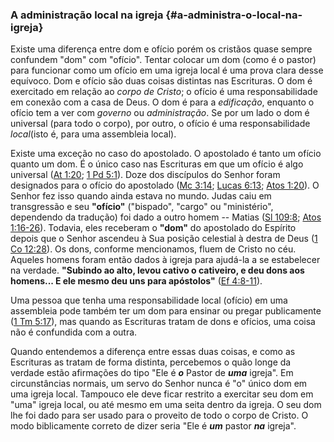 ### A administração local na igreja {#a-administra-o-local-na-igreja}

Existe uma diferença entre dom e ofício porém os cristãos quase sempre confundem &quot;dom&quot; com &quot;ofício&quot;. Tentar colocar um dom (como é o pastor) para funcionar como um ofício em uma igreja local é uma prova clara desse equívoco. Dom e ofício são duas coisas distintas nas Escrituras. O dom é exercitado em relação ao _corpo de Cristo_; o ofício é uma responsabilidade em conexão com a casa de Deus. O dom é para a _edificação_, enquanto o ofício tem a ver com _governo_ ou _administração_. Se por um lado o dom é universal (para todo o corpo), por outro, o ofício é uma responsabilidade _local_(isto é, para uma assembleia local).

Existe uma exceção no caso do apostolado. O apostolado é tanto um ofício quanto um dom. É o único caso nas Escrituras em que um ofício é algo universal ([At 1:20](http://bibliaonline.com.br/acf/atos/1/20); [1 Pd 5:1](http://bibliaonline.com.br/acf/1pe/5/1)). Doze dos discípulos do Senhor foram designados para o ofício do apostolado ([Mc 3:14](http://bibliaonline.com.br/acf/mc/3/14); [Lucas 6:13](http://bibliaonline.com.br/acf/lc/6/13); [Atos 1:20](http://bibliaonline.com.br/acf/atos/1/20)). O Senhor fez isso quando ainda estava no mundo. Judas caiu em transgressão e seu **&quot;ofício&quot;** (&quot;bispado&quot;, &quot;cargo&quot; ou &quot;ministério&quot;, dependendo da tradução) foi dado a outro homem -- Matias ([Sl 109:8](http://bibliaonline.com.br/acf/sl/109/8); [Atos 1:16-26](http://bibliaonline.com.br/acf/atos/1/16-26)). Todavia, eles receberam o **&quot;dom&quot;** do apostolado do Espírito depois que o Senhor ascendeu à Sua posição celestial à destra de Deus ([1 Co 12:28](http://bibliaonline.com.br/acf/1co/12/28)). Os dons, conforme mencionamos, fluem de Cristo no céu. Aqueles homens foram então dados à igreja para ajudá-la a se estabelecer na verdade. **&quot;Subindo ao alto, levou cativo o cativeiro, e deu dons aos homens... E ele mesmo deu uns para apóstolos&quot;** ([Ef 4:8-11](http://bibliaonline.com.br/acf/ef/4/8-11)).

Uma pessoa que tenha uma responsabilidade local (ofício) em uma assembleia pode também ter um dom para ensinar ou pregar publicamente ([1 Tm 5:17](http://bibliaonline.com.br/acf/1tm/5/17)), mas quando as Escrituras tratam de dons e ofícios, uma coisa não é confundida com a outra.

Quando entendemos a diferença entre essas duas coisas, e como as Escrituras as tratam de forma distinta, percebemos o quão longe da verdade estão afirmações do tipo &quot;Ele é **_o_** Pastor de **_uma_** igreja&quot;. Em circunstâncias normais, um servo do Senhor nunca é &quot;o&quot; único dom em uma igreja local. Tampouco ele deve ficar restrito a exercitar seu dom em &quot;uma&quot; igreja local, ou até mesmo em uma seita dentro da igreja. O seu dom lhe foi dado para ser usado para o proveito de todo o corpo de Cristo. O modo biblicamente correto de dizer seria &quot;Ele é **_um_** pastor **_na_** igreja&quot;.